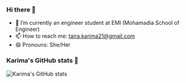 ### Hi there 👋

- 🔭 I’m currently an engineer student at EMI (Mohamadia School of Engineer)
- 📫 How to reach me: taira.karima21@gmail.com
- 😄 Pronouns: She/Her



### Karima's GitHub stats 👾
![Karima's GitHub stats](https://github-readme-stats.vercel.app/api?username=TKarima22&show_icons=true&theme=dracula)
